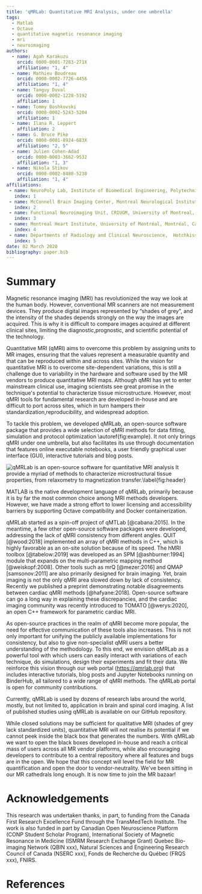 ```yaml
---
title: 'qMRLab: Quantitative MRI Analysis, under one umbrella'
tags:
  - Matlab
  - Octave
  - quantitative magnetic resonance imaging
  - mri
  - neuroimaging
authors:
  - name: Agah Karakuzu
    orcid: 0000-0001-7283-271X
    affiliation: "1, 4"
  - name: Mathieu Boudreau
    orcid: 0000-0002-7726-4456
    affiliation: "1, 4"
  - name: Tanguy Duval
    orcid: 0000-0002-1228-5192
    affiliation: 1
  - name: Tommy Boshkovski
    orcid: 0000-0002-5243-5204
    affiliation: 1
  - name: Ilana R. Leppert
    affiliation: 2
  - name: G. Bruce Pike
    orcid: 0000-0001-8924-683X
    affiliation: "2, 5"
  - name: Julien Cohen-Adad
    orcid: 0000-0003-3662-9532
    affiliation: "1, 3"
  - name: Nikola Stikov
    orcid: 0000-0002-8480-5230
    affiliation: "1, 4"
affiliations:
 - name: NeuroPoly Lab, Institute of Biomedical Engineering, Polytechnique Montreal, Montreal, Canada
   index: 1
 - name: McConnell Brain Imaging Center, Montreal Neurological Institute, McGill University, Montreal, Canada
   index: 2
 - name: Functional Neuroimaging Unit, CRIUGM, University of Montreal, Montreal, Canada
   index: 3
 - name: Montreal Heart Institute, University of Montréal, Montréal, Canada
   index: 4
 - name: Departments of Radiology and Clinical Neuroscience,  Hotchkiss Brain Institute, University of Calgary, Calgary, Canada
   index: 5
date: 02 March 2020
bibliography: paper.bib
---
```


# Summary

Magnetic resonance imaging (MRI) has revolutionized the way we look at the human body. However, conventional MR scanners are not measurement devices. They produce digital images represented by “shades of grey”, and the intensity of the shades depends strongly on the way the images are acquired. This is why it is difficult to compare images acquired at different clinical sites, limiting the diagnostic,prognostic, and scientific potential of the technology.

Quantitative MRI (qMRI) aims to overcome this problem by assigning units to MR images, ensuring that the values represent a measurable quantity and that can be reproduced within and across sites. While the vision for quantitative MRI is to overcome site-dependent variations, this is still a challenge due to variability in the hardware and software used by the MR vendors to produce quantitative MRI maps.
Although qMRI has yet to enter mainstream clinical use, imaging scientists see great promise in the technique's potential to characterize tissue microstructure. However, most qMRI tools for fundamental research are developed in-house and are difficult to port across sites, which in turn hampers their standardization,reproducibility, and widespread adoption.

To tackle this problem, we developed qMRLab, an open-source software package that provides a wide selection of qMRI methods for data fitting, simulation and protocol optimization \autoref{fig:example}. It not only brings qMRI under one umbrella, but also facilitates its use through documentation that features online executable notebooks, a user friendly graphical user interface (GUI), interactive tutorials and blog posts.

![qMRLab is an open-source software for quantitative MRI analysis It provide a myriad of methods to characterize microstructural tissue properties, from relaxometry to magnetization transfer.\label{fig:header}](https://github.com/qMRLab/qMRLab/raw/master/docs/logo/header_new.png)

MATLAB is the native development language of qMRLab, primarily because it is by far the most common choice among MRI methods developers. However, we have made a strong effort to lower licensing and accessibility barriers by supporting Octave compatibility and Docker containerization.

qMRLab started as a spin-off project of qMTLab [@cabana:2015]. In the meantime, a few other open-source software packages were developed, addressing  the lack of qMRI consistency  from different angles. QUIT [@wood:2018] implemented an array of qMRI methods in C++, which is highly favorable as an on-site solution because of its speed. The hMRI toolbox [@tabelow:2019] was developed as an SPM [@ashburner:1994] module that expands on the multi-parametric mapping method [@weiskopf:2008]. Other tools such as mrQ [@mezer:2016] and QMAP [samsonov:2011] are also primarily designed for brain imaging. Yet, brain imaging is not the only qMRI area slowed down by lack of consistency. Recently we published a preprint demonstrating notable disagreements between cardiac qMRI methods [@hafyane:2018]. Open-source software can go a long way in explaining these discrepancies, and the cardiac imaging community was recently introduced to TOMATO [@werys:2020], an open C++ framework for parametric cardiac MRI.

As open-source practices in the realm of qMRI become more popular, the need for effective communication of these tools also increases. This is not only important for unifying the publicly available implementations for consistency, but also to give non-specialist qMRI users a better understanding of the methodology. To this end, we envision qMRLab as a powerful tool with which users can easily interact with variations  of each technique, do simulations, design their experiments and fit their data. We reinforce this vision through our web portal (https://qmrlab.org) that includes interactive tutorials, blog posts and Jupyter Notebooks running on BinderHub, all tailored to a wide range of qMRI methods. The qMRLab portal is open for community contributions. 

Currently, qMRLab is used by dozens of research labs around the world, mostly, but not limited to, application in brain and spinal cord imaging. A list of published studies using qMRLab is available on our GitHub repository.

While closed solutions may be sufficient for qualitative MRI (shades of grey lack standardized units), quantitative MRI will not realise its potential  if we cannot peek inside the black box that generates the numbers. With qMRLab we want to open the black boxes developed in-house and reach a critical mass of users across all MR vendor platforms, while also encouraging developers to contribute to a central repository where all features and bugs are in the open. We hope that this concept will level the field for MR quantification and open the door to vendor-neutrality. We've been sitting in our MR cathedrals long enough. It is now time to join the MR bazaar!

# Acknowledgements

This research was undertaken thanks, in part, to funding from the Canada First Research Excellence Fund through the TransMedTech Institute. The work is also funded in part by Canadian Open Neuroscience Platform (CONP Student Scholar Program), International Society of Magnetic Resonance in Medicine (ISMRM Research Exchange Grant)  Quebec Bio-imaging Network (QBIN xxx), Natural Sciences and Engineering Research Council of Canada (NSERC xxx), Fonds de Recherche du Québec (FRQS xxx), FNIRS.

# References
